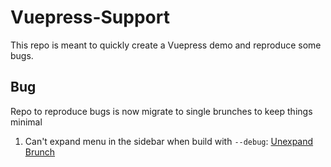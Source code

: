 # Vuepress-Support

This repo is meant to quickly create a Vuepress demo and reproduce some bugs.

## Bug

Repo to reproduce bugs is now migrate to single brunches to keep things minimal

1. Can't expand menu in the sidebar when build with `--debug`: [Unexpand Brunch](https://vuepress-support-unexpand.ludanxer.now.sh/)
